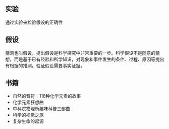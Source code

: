 
## 实验

通过实验来检验假设的正确性

## 假设
猜测也叫假设，提出假设是科学探究中非常重要的一步。科学假设不是随意的猜想，而是基于已有经验和所学知识，对现象和事件发生的条件、过程、原因等提出有根据的推测。验证假设需要事实证据。

## 书籍

- 自然的音符：118种化学元素的故事
- 化学元素狂想曲
- 中科院物理所趣味科普三部曲
- 科学的视觉之旅
- 复杂生命的起源
